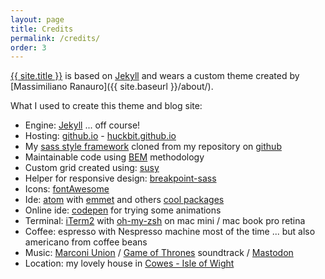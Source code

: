 ```yaml
---
layout: page
title: Credits
permalink: /credits/
order: 3
---
```


[{{ site.title }}](https://huckbit.github.com) is based on [Jekyll](https://jekyllrb.com/) and wears a custom theme created by [Massimiliano Ranauro]({{ site.baseurl }}/about/).

What I used to create this theme and blog site:

- Engine: [Jekyll](https://jekyllrb.com/) ... off course!
- Hosting: [github.io](http://github.io) - [huckbit.github.io](http://huckbit.github.io)
- My [sass style framework](http://style.huckbit.com) cloned from my repository on [github](https://github.com/huckbit/sass)
- Maintainable code using [BEM](https://en.bem.info/) methodology
- Custom grid created using: [susy](http://susy.oddbird.net/)
- Helper for responsive design: [breakpoint-sass](http://breakpoint-sass.com/)
- Icons: [fontAwesome](http://breakpoint-sass.com/)
- Ide: [atom](https://atom.io/) with [emmet](http://emmet.io/) and others [cool packages]()
- Online ide: [codepen](http://codepen.io/huckbit/) for trying some animations
- Terminal: [iTerm2](https://www.iterm2.com/) with [oh-my-zsh](https://github.com/robbyrussell/oh-my-zsh) on mac mini / mac book pro retina
- Coffee: espresso with Nespresso machine most of the time ... but also americano from coffee beans
- Music: [Marconi Union](http://www.marconiunion.com/) / [Game of Thrones](https://open.spotify.com/album/7bBlW6L9r3ICFkbf2WRDXL) soundtrack / [Mastodon](http://www.mastodonrocks.com/)
- Location: my lovely house in [Cowes - Isle of Wight](https://www.instagram.com/p/BKFZVzMgJe9/?taken-by=huckbit)
